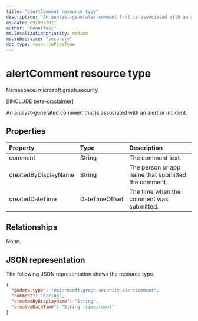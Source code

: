 ```yaml
---
title: "alertComment resource type"
description: "An analyst-generated comment that is associated with an alert or incident."
ms.date: 09/09/2021
author: "BenAlfasi"
ms.localizationpriority: medium
ms.subservice: "security"
doc_type: resourcePageType
---
```


# alertComment resource type

Namespace: microsoft.graph.security

[!INCLUDE [beta-disclaimer](../../includes/beta-disclaimer.md)]

An analyst-generated comment that is associated with an alert or incident. 

## Properties
|Property|Type|Description|
|:---|:---|:---|
|comment|String|The comment text.|
|createdByDisplayName|String|The person or app name that submitted the comment.|
|createdDateTime|DateTimeOffset|The time when the comment was submitted.|

## Relationships
None.

## JSON representation
The following JSON representation shows the resource type.
<!-- {
  "blockType": "resource",
  "@odata.type": "microsoft.graph.security.alertComment"
}
-->
``` json
{
  "@odata.type": "#microsoft.graph.security.alertComment",
  "comment": "String",
  "createdByDisplayName": "String",
  "createdDateTime": "String (timestamp)"
}
```